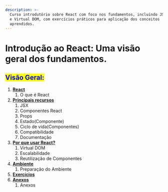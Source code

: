 ```yaml
---
description: >-
  Curso introdutório sobre React com foco nos fundamentos, incluindo JSX, Props
  e Virtual DOM, com exercícios práticos para aplicação dos conceitos
  aprendidos.
---
```


# Introdução ao React: Uma visão geral dos fundamentos.

## <mark style="color:blue;">Visão Geral:</mark>

1. [**React**](https://app.gitbook.com/o/oRkfhKh1SrQPtjPFfADE/s/vSFWvluUI2PFZGTRTxXf/\~/changes/205/react/o-que-e-o-react)
   1. O que é React
2. [**Principais recursos**](https://app.gitbook.com/o/oRkfhKh1SrQPtjPFfADE/s/vSFWvluUI2PFZGTRTxXf/\~/changes/205/principais-recursos/jsx)
   1. JSX
   2. Componentes React
   3. Props
   4. Estado(Componente)
   5. Ciclo de vida(Componentes)
   6. Compatibilidade
   7. Documentação
3. [**Por que usar React?**](https://app.gitbook.com/o/oRkfhKh1SrQPtjPFfADE/s/vSFWvluUI2PFZGTRTxXf/\~/changes/205/por-que-usar-react/virtual-dom.)
   1. Virtual DOM
   2. Escalabilidade
   3. Reutilização de Componentes
4. [**Ambiente**](https://app.gitbook.com/o/oRkfhKh1SrQPtjPFfADE/s/vSFWvluUI2PFZGTRTxXf/\~/changes/205/ambiente/preparacao-do-ambiente)
   1. Preparação do Ambiente
5. [**Exercícios**](https://app.gitbook.com/o/oRkfhKh1SrQPtjPFfADE/s/vSFWvluUI2PFZGTRTxXf/\~/changes/205/exercicios/exercicios/faceis)
6. [**Anexos**](https://app.gitbook.com/o/oRkfhKh1SrQPtjPFfADE/s/vSFWvluUI2PFZGTRTxXf/\~/changes/205/anexos/anexos)
   1. Anexos



